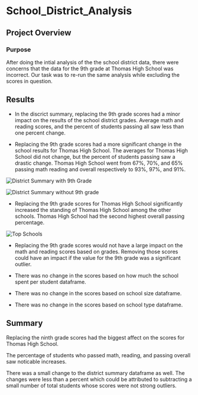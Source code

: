 # School_District_Analysis

## Project Overview

### Purpose

After doing the intial analysis of the the school district data, there were concerns that the data for the 9th grade at Thomas High School was incorrect. Our task was to re-run the same analysis while excluding the scores in question.

## Results

- In the discrict summary, replacing the 9th grade scores had a minor impact on the results of the school district grades. Average math and reading scores, and the percent of students passing all saw less than one percent change.

- Replacing the 9th grade scores had a more significant change in the school results for Thomas High School. The averages for Thomas High School did not change, but the percent of students passing saw a drastic change. Thomas High School went from 67%, 70%, and 65% passing math reading and overall respectively to 93%, 97%, and 91%.

![District Summary with 9th Grade](https://user-images.githubusercontent.com/85756203/127753634-47cf3a25-a7fb-4408-8948-7da73d81ee98.png)

![District Summary without 9th grade](https://user-images.githubusercontent.com/85756203/127753635-90085b03-eab2-4b63-babf-80c5589b76e0.png)

- Replacing the 9th grade scores for Thomas High School significantly increased the standing of Thomas High School among the other schools. Thomas High School had the second highest overall passing percentage.

![Top Schools](https://user-images.githubusercontent.com/85756203/127753729-4329cf45-69d9-4a9c-bf8f-7b53a4720da6.png)

- Replacing the 9th grade scores would not have a large impact on the math and reading scores based on grades. Removing those scores could have an impact if the value for the 9th grade was a significant outlier.

- There was no change in the scores based on how much the school spent per student dataframe.

- There was no change in the scores based on school size dataframe.

- There was no change in the scores based on school type dataframe.

## Summary

Replacing the ninth grade scores had the biggest affect on the scores for Thomas High School.

The percentage of students who passed math, reading, and passing overall saw noticable increases.

There was a small change to the district summary dataframe as well. The changes were less than a percent which could be attributed to subtracting a small number of total students whose scores were not strong outliers.
